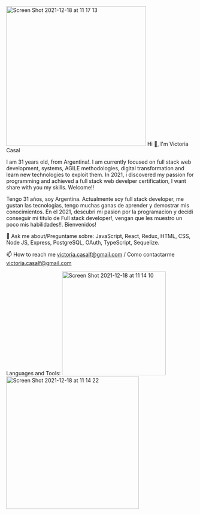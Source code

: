 <img width="373" alt="Screen Shot 2021-12-18 at 11 17 13" src="https://user-images.githubusercontent.com/78768949/147362132-cf1ef565-de9d-464a-88b0-7a928d166aaa.png">
Hi 👋, I'm Victoria Casal

I am 31 years old, from Argentina!. I am currently focused on full stack web development, systems, AGILE methodologies, digital transformation and learn new technologies to exploit them. In 2021, i discovered my passion for programming and achieved a full stack web develper certification, I want share with you my skills. Welcome!!

Tengo 31 años, soy Argentina. Actualmente soy full stack developer, me gustan las tecnologias, tengo muchas ganas de aprender y demostrar mis conocimientos. En el 2021, descubri mi pasion por la programacion y decidi conseguir mi titulo de Full stack developer!, vengan que les muestro un poco mis habilidades!!. Bienvenidos!

💬 Ask me about/Preguntame sobre: JavaScript, React, Redux, HTML, CSS, Node JS, Express, PostgreSQL, OAuth, TypeScript, Sequelize.

📫 How to reach me victoria.casalf@gmail.com / Como contactarme victoria.casalf@gmail.com

Languages and Tools:
<img width="277" alt="Screen Shot 2021-12-18 at 11 14 10" src="https://user-images.githubusercontent.com/78768949/147362141-9bf06d3c-bb5f-486b-b24b-f99c000734b6.png">
<img width="354" alt="Screen Shot 2021-12-18 at 11 14 22" src="https://user-images.githubusercontent.com/78768949/147362143-5a2fe088-9512-494f-ba14-3a3f8e41dd05.png">
